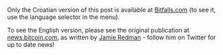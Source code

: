 Only the Croatian version of this post is available at [Bitfalls.com](https://bitfalls.com) (to see it, use the language selector in the menu). 

To see the English version, please see the original publication at [news.bitcoin.com][news2], as written by [Jamie Redman](https://twitter.com/jamieCrypto) - follow him on Twitter for up to date news!

[news2]: https://news.bitcoin.com/a-closer-look-at-the-suspicious-activity-involved-with-the-bitcoin-gold-fork/